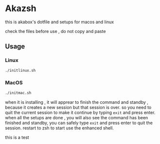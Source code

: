 # Akazsh

this is akabox's dotfile and setups for macos and linux 

check the files before use , do not copy and paste

## Usage

### Linux
```bash
./initlinux.sh
```

### MacOS
```bash
./initmac.sh
```
when it is installing , it will apprear to finish the command and standby , because it creates a new session but that session is over. 
so you need to quit the current session to make it continue by typing `exit` and press enter.
when all the setups are done , you will also see the command has been finished and standby, you can safely type `exit` and press enter to quit the session.
restart to zsh to start use the enhanced shell.

this is a test
